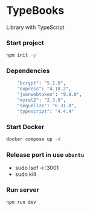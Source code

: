 # TypeBooks
Library with TypeScript

### Start project
```bash
npm init -y
```

### Dependencies
```bash
    "bcrypt": "5.1.0",
    "express": "4.18.2",
    "jsonwebtoken": "9.0.0",
    "mysql2": "2.3.0",
    "sequelize": "6.31.0",
    "typescript": "4.4.4"
```

### Start Docker
```bash
docker compose up -d
```
### Release port in use `ubuntu`
- sudo lsof -i :3001
- sudo kill <PID>

### Run server
```bash
npm run dev
```